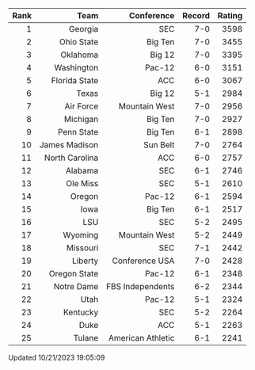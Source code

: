 | Rank  | Team                 | Conference           | Record   | Rating |
| ---:  | ---:                 | ---:                 | ---:     | ---:   |
| 1     | Georgia              | SEC                  | 7-0      | 3598   |
| 2     | Ohio State           | Big Ten              | 7-0      | 3455   |
| 3     | Oklahoma             | Big 12               | 7-0      | 3395   |
| 4     | Washington           | Pac-12               | 6-0      | 3151   |
| 5     | Florida State        | ACC                  | 6-0      | 3067   |
| 6     | Texas                | Big 12               | 5-1      | 2984   |
| 7     | Air Force            | Mountain West        | 7-0      | 2956   |
| 8     | Michigan             | Big Ten              | 7-0      | 2927   |
| 9     | Penn State           | Big Ten              | 6-1      | 2898   |
| 10    | James Madison        | Sun Belt             | 7-0      | 2764   |
| 11    | North Carolina       | ACC                  | 6-0      | 2757   |
| 12    | Alabama              | SEC                  | 6-1      | 2746   |
| 13    | Ole Miss             | SEC                  | 5-1      | 2610   |
| 14    | Oregon               | Pac-12               | 6-1      | 2594   |
| 15    | Iowa                 | Big Ten              | 6-1      | 2517   |
| 16    | LSU                  | SEC                  | 5-2      | 2495   |
| 17    | Wyoming              | Mountain West        | 5-2      | 2449   |
| 18    | Missouri             | SEC                  | 7-1      | 2442   |
| 19    | Liberty              | Conference USA       | 7-0      | 2428   |
| 20    | Oregon State         | Pac-12               | 6-1      | 2348   |
| 21    | Notre Dame           | FBS Independents     | 6-2      | 2344   |
| 22    | Utah                 | Pac-12               | 5-1      | 2324   |
| 23    | Kentucky             | SEC                  | 5-2      | 2264   |
| 24    | Duke                 | ACC                  | 5-1      | 2263   |
| 25    | Tulane               | American Athletic    | 6-1      | 2241   |

Updated 10/21/2023 19:05:09
